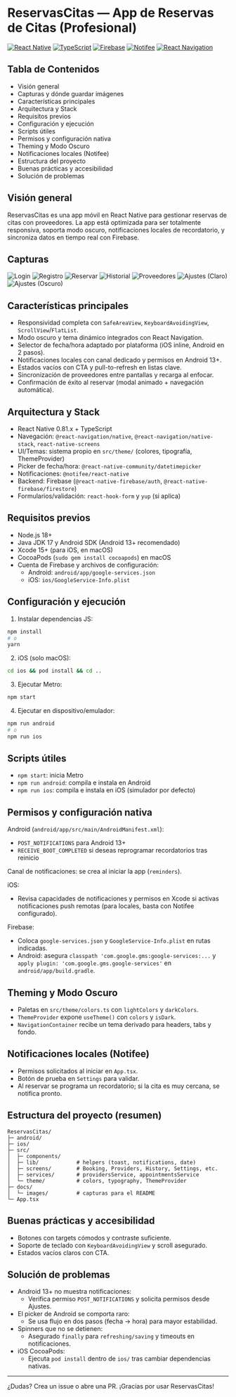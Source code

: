 # ReservasCitas — App de Reservas de Citas (Profesional)

<div align="left">

[![React Native](https://img.shields.io/badge/React%20Native-0.81.x-61DAFB?logo=react)](https://reactnative.dev)
[![TypeScript](https://img.shields.io/badge/TypeScript-5.x-3178C6?logo=typescript)](https://www.typescriptlang.org/)
[![Firebase](https://img.shields.io/badge/Firebase-Auth%20%7C%20Firestore-FFCA28?logo=firebase)](https://firebase.google.com/docs)
[![Notifee](https://img.shields.io/badge/Notifee-Notifications-4B32C3)](https://notifee.app/react-native/reference)
[![React Navigation](https://img.shields.io/badge/React%20Navigation-Native%20Stack-000000)](https://reactnavigation.org/)

</div>

## Tabla de Contenidos
- Visión general
- Capturas y dónde guardar imágenes
- Características principales
- Arquitectura y Stack
- Requisitos previos
- Configuración y ejecución
- Scripts útiles
- Permisos y configuración nativa
- Theming y Modo Oscuro
- Notificaciones locales (Notifee)
- Estructura del proyecto
- Buenas prácticas y accesibilidad
- Solución de problemas

## Visión general
ReservasCitas es una app móvil en React Native para gestionar reservas de citas con proveedores. La app está optimizada para ser totalmente responsiva, soporta modo oscuro, notificaciones locales de recordatorio, y sincroniza datos en tiempo real con Firebase.

## Capturas
![Login](./docs/images/login.png)
![Registro](./docs/images/register.png)
![Reservar](./docs/images/booking.png)
![Historial](./docs/images/history.png)
![Proveedores](./docs/images/providers.png)
![Ajustes (Claro)](./docs/images/settings-light.png)
![Ajustes (Oscuro)](./docs/images/settings-dark.png)

## Características principales
- Responsividad completa con `SafeAreaView`, `KeyboardAvoidingView`, `ScrollView`/`FlatList`.
- Modo oscuro y tema dinámico integrados con React Navigation.
- Selector de fecha/hora adaptado por plataforma (iOS inline, Android en 2 pasos).
- Notificaciones locales con canal dedicado y permisos en Android 13+.
- Estados vacíos con CTA y pull-to-refresh en listas clave.
- Sincronización de proveedores entre pantallas y recarga al enfocar.
- Confirmación de éxito al reservar (modal animado + navegación automática).

## Arquitectura y Stack
- React Native 0.81.x + TypeScript
- Navegación: `@react-navigation/native`, `@react-navigation/native-stack`, `react-native-screens`
- UI/Temas: sistema propio en `src/theme/` (colores, tipografía, ThemeProvider)
- Picker de fecha/hora: `@react-native-community/datetimepicker`
- Notificaciones: `@notifee/react-native`
- Backend: Firebase (`@react-native-firebase/auth`, `@react-native-firebase/firestore`)
- Formularios/validación: `react-hook-form` y `yup` (si aplica)

## Requisitos previos
- Node.js 18+
- Java JDK 17 y Android SDK (Android 13+ recomendado)
- Xcode 15+ (para iOS, en macOS)
- CocoaPods (`sudo gem install cocoapods`) en macOS
- Cuenta de Firebase y archivos de configuración:
  - Android: `android/app/google-services.json`
  - iOS: `ios/GoogleService-Info.plist`

## Configuración y ejecución
1) Instalar dependencias JS:
```bash
npm install
# o
yarn
```

2) iOS (solo macOS):
```bash
cd ios && pod install && cd ..
```

3) Ejecutar Metro:
```bash
npm start
```

4) Ejecutar en dispositivo/emulador:
```bash
npm run android
# o
npm run ios
```

## Scripts útiles
- `npm start`: inicia Metro
- `npm run android`: compila e instala en Android
- `npm run ios`: compila e instala en iOS (simulador por defecto)

## Permisos y configuración nativa
Android (`android/app/src/main/AndroidManifest.xml`):
- `POST_NOTIFICATIONS` para Android 13+
- `RECEIVE_BOOT_COMPLETED` si deseas reprogramar recordatorios tras reinicio

Canal de notificaciones: se crea al iniciar la app (`reminders`).

iOS:
- Revisa capacidades de notificaciones y permisos en Xcode si activas notificaciones push remotas (para locales, basta con Notifee configurado).

Firebase:
- Coloca `google-services.json` y `GoogleService-Info.plist` en rutas indicadas.
- Android: asegura `classpath 'com.google.gms:google-services:...` y `apply plugin: 'com.google.gms.google-services'` en `android/app/build.gradle`.

## Theming y Modo Oscuro
- Paletas en `src/theme/colors.ts` con `lightColors` y `darkColors`.
- `ThemeProvider` expone `useTheme()` con `colors` y `isDark`.
- `NavigationContainer` recibe un tema derivado para headers, tabs y fondo.

## Notificaciones locales (Notifee)
- Permisos solicitados al iniciar en `App.tsx`.
- Botón de prueba en `Settings` para validar.
- Al reservar se programa un recordatorio; si la cita es muy cercana, se notifica pronto.

## Estructura del proyecto (resumen)
```
ReservasCitas/
├─ android/
├─ ios/
├─ src/
│  ├─ components/
│  ├─ lib/            # helpers (toast, notifications, date)
│  ├─ screens/        # Booking, Providers, History, Settings, etc.
│  ├─ services/       # providersService, appointmentsService
│  └─ theme/          # colors, typography, ThemeProvider
├─ docs/
│  └─ images/         # capturas para el README
└─ App.tsx
```

## Buenas prácticas y accesibilidad
- Botones con targets cómodos y contraste suficiente.
- Soporte de teclado con `KeyboardAvoidingView` y scroll asegurado.
- Estados vacíos claros con CTA.

## Solución de problemas
- Android 13+ no muestra notificaciones:
  - Verifica permiso `POST_NOTIFICATIONS` y solicita permisos desde Ajustes.
- El picker de Android se comporta raro:
  - Se usa flujo en dos pasos (fecha → hora) para mayor estabilidad.
- Spinners que no se detienen:
  - Asegurado `finally` para `refreshing/saving` y timeouts en notificaciones.
- iOS CocoaPods:
  - Ejecuta `pod install` dentro de `ios/` tras cambiar dependencias nativas.

---

¿Dudas? Crea un issue o abre una PR. ¡Gracias por usar ReservasCitas!
